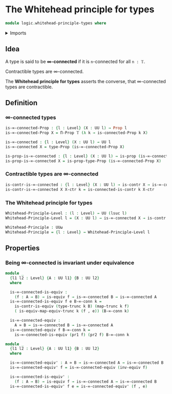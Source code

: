 # The Whitehead principle for types

```agda
module logic.whitehead-principle-types where
```

<details><summary>Imports</summary>

```agda
open import foundation.connected-types
open import foundation.dependent-pair-types
open import foundation.functoriality-truncation
open import foundation.truncation-levels
open import foundation.truncations
open import foundation.universe-levels

open import foundation-core.contractible-types
open import foundation-core.equivalences
open import foundation-core.fibers-of-maps
open import foundation-core.identity-types
open import foundation-core.propositions
```

</details>

## Idea

A type is said to be **∞-connected** if it is `n`-connected for all `n : 𝕋`.

Contractible types are ∞-connected.

The **Whitehead principle for types** asserts the converse, that ∞-connected
types are contractible.

## Definition

### ∞-connected types

```agda
is-∞-connected-Prop : {l : Level} (X : UU l) → Prop l
is-∞-connected-Prop X = Π-Prop 𝕋 (λ k → is-connected-Prop k X)

is-∞-connected : {l : Level} (X : UU l) → UU l
is-∞-connected X = type-Prop (is-∞-connected-Prop X)

is-prop-is-∞-connected : {l : Level} (X : UU l) → is-prop (is-∞-connected X)
is-prop-is-∞-connected X = is-prop-type-Prop (is-∞-connected-Prop X)
```

### Contractible types are ∞-connected

```agda
is-contr-is-∞-connected : {l : Level} (X : UU l) → is-contr X → is-∞-connected X
is-contr-is-∞-connected X X-ctr k = is-connected-is-contr k X-ctr
```

### The Whitehead principle for types

```agda
Whitehead-Principle-Level : (l : Level) → UU (lsuc l)
Whitehead-Principle-Level l = (X : UU l) → is-∞-connected X → is-contr X

Whitehead-Principle : UUω
Whitehead-Principle = {l : Level} → Whitehead-Principle-Level l
```

## Properties

### Being ∞-connected is invariant under equivalence

```agda
module _
  {l1 l2 : Level} {A : UU l1} {B : UU l2}
  where

  is-∞-connected-is-equiv :
    (f : A → B) → is-equiv f → is-∞-connected B → is-∞-connected A
  is-∞-connected-is-equiv f e B-∞-conn k =
    is-contr-is-equiv (type-trunc k B) (map-trunc k f)
    ( is-equiv-map-equiv-trunc k (f , e)) (B-∞-conn k)

  is-∞-connected-equiv :
    A ≃ B → is-∞-connected B → is-∞-connected A
  is-∞-connected-equiv f B-∞-conn k =
    is-∞-connected-is-equiv (pr1 f) (pr2 f) B-∞-conn k

module _
  {l1 l2 : Level} {A : UU l1} {B : UU l2}
  where

  is-∞-connected-equiv' : A ≃ B → is-∞-connected A → is-∞-connected B
  is-∞-connected-equiv' f = is-∞-connected-equiv (inv-equiv f)

  is-∞-connected-is-equiv' :
    (f : A → B) → is-equiv f → is-∞-connected A → is-∞-connected B
  is-∞-connected-is-equiv' f e = is-∞-connected-equiv' (f , e)
```
